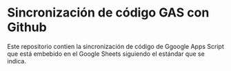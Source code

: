 
<h1>Sincronización de código GAS con Github</h1>

 Este repositorio contien la sincronización de código de Ggoogle Apps Script que está embebido en el Google Sheets siguiendo el estándar que se indica.
